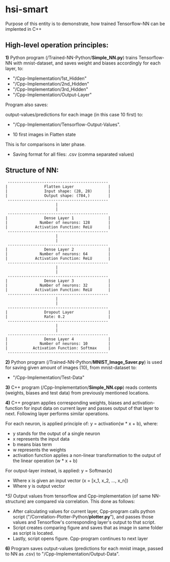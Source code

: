 # hsi-smart

Purpose of this entity is to demonstrate, how trained Tensorflow-NN can be implented in C++

## High-level operation principles:

**1)** Python program (/Trained-NN-Python/**Simple_NN.py**) trains Tensorflow-NN with mnist-dataset, and saves weight and biases accordingly for each layer, to:
- "/Cpp-Implementation/1st_Hidden"
- "/Cpp-Implementation/2nd_Hidden"
- "/Cpp-Implementation/3rd_Hidden"
- "/Cpp-Implementation/Output-Layer"

Program also saves:

output-values/predictions for each image (in this case 10 first) to:
- "/Cpp-Implementation/Tensorflow-Output-Values".

- 10 first images in Flatten state

This is for comparisons in later phase.

- Saving format for all files: .csv (comma separated values)

## Structure of NN:

     --------------------------------------------
    |                Flatten Layer               |
    |                Input shape: (28, 28)       |
    |                Output shape: (784,)        |
     --------------------------------------------
                          |
                          |
     --------------------------------------------
    |                Dense Layer 1               |
    |              Number of neurons: 128        |
    |            Activation Function: ReLU       |
     --------------------------------------------
                          |
                          |
     --------------------------------------------
    |                Dense Layer 2               |
    |              Number of neurons: 64         |
    |            Activation Function: ReLU       |
     --------------------------------------------
                          |
                          |
     --------------------------------------------
    |                Dense Layer 3               |
    |              Number of neurons: 32         |
    |            Activation Function: ReLU       |
     --------------------------------------------
                          |
                          |
     --------------------------------------------
    |                Dropout Layer               |
    |                Rate: 0.2                   |
     --------------------------------------------
                          |
                          |
     --------------------------------------------
    |                Dense Layer 4               |
    |              Number of neurons: 10         |
    |           Activation Function: Softmax     |
     --------------------------------------------

**2)** Python program (/Trained-NN-Python/**MNIST_Image_Saver.py**) is used for saving given amount of images (10), from mnist-dataset to:

- "/Cpp-Implementation/Test-Data"

**3)** C++ program (/Cpp-Implementation/**Simple_NN.cpp**) reads contents (weights, biases and test data) from previously mentioned locations.

**4)** C++ program applies corresponding weights, biases and activation-function for input data on current layer and passes output of
that layer to next. Following layer performs similar operations.

For each neuron, is applied principle of: y = activation(w * x + b), where:

* y stands for the output of a single neuron
* x represents the input data
* b means bias term
* w represents the weights
* activation function applies a non-linear transformation to the output of the linear operation (w * x + b)

For output-layer instead, is applied: y = Softmax(x)

* Where x is given an input vector (x = [x_1, x_2, ..., x_n])
* Where y is output vector

**5)* Output values from tensorflow and Cpp-implementation (of same NN-structure) are compared via correlation. This done as follows:
* After calculating values for current layer, Cpp-program calls python script ("/Correlation-Plotter-Python/**plotter.py**"), and passes those values and Tensorflow's corresponding layer's output to that script.
* Script creates comparing figure and saves that as image in same folder as script is located.
* Lastly, script opens figure. Cpp-program continues to next layer 


**6)** Program saves output-values (predictions for each mnist image, passed to NN as .csv) to "/Cpp-Implementation/Output-Data".
